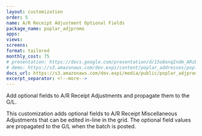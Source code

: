 ```yaml
---
layout: customization
order: 5
name: A/R Receipt Adjustment Optional Fields
package_name: poplar_adjpromo
apps:
views:
screens:
format: tailored
monthly_cost: 75
# presentation: https://docs.google.com/presentation/d/15o8onqIndm_ARzEtfFufTsxpMcCM2YxC9wkvMXzwmrM/edit?usp=sharing
# demo: https://s3.amazonaws.com/dev.expi/content/poplar_addresses/poplar_addresses_demo.mp4
docs_url: https://s3.amazonaws.com/dev.expi/media/public/poplar_adjpromo-1.2.0/docs/index.html
excerpt_separator: <!--more-->
---
```


Add optional fields to A/R Receipt Adjustments and propagate them to the G/L.
<!--more-->

This customization adds optional fields to A/R Receipt Miscellaneous 
Adjustments that can be edited in-line in the grid.  The optional field
values are propagated to the G/L when the batch is posted.



